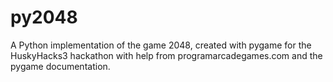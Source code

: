 # py2048
A Python implementation of the game 2048, created with pygame for the HuskyHacks3 hackathon with help from programarcadegames.com and the pygame documentation.
